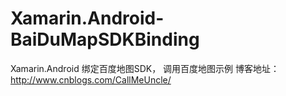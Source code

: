 # Xamarin.Android-BaiDuMapSDKBinding
Xamarin.Android 绑定百度地图SDK， 调用百度地图示例
博客地址：http://www.cnblogs.com/CallMeUncle/
